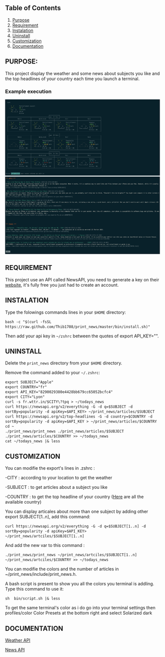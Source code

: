 ## Table of Contents

1. [Purpose](#purpose)
1. [Requirement](#requirement)
2. [Instalation](#instalation)
3. [Uninstall](#uninstall)
3. [Customization](#customization)
4. [Documentation](#documentation)

## PURPOSE:

This project display the weather and some news about subjects you like and the top headlines of your country each time you launch a terminal.

### Example execution

![Example weather](assets/weather.png)
![Example news](assets/news.png)

## REQUIREMENT
This project use an API called NewsAPI, you need to generate a key on their [website](https://newsapi.org), it's fully free you just had to create an account.

## INSTALATION

Type the folowings commands lines in your ```$HOME``` directory:

```
bash -c "$(curl -fsSL https://raw.github.com/Thib1708/print_news/master/bin/install.sh)"
```
Then add your api key in ```~/zshrc``` between the quotes of export API_KEY="".

## UNINSTALL

Delete the ```print_news``` directory from your ```$HOME``` directory.

Remove the command added to your ```~/.zshrc```:
```
export SUBJECT="Apple"
export COUNTRY="fr"
export API_KEY="8290029380e4428bb679cc65052bcfc4"
export CITY="Lyon"
curl -s fr.wttr.in/$CITY\?tpq > ~/todays_news
curl https://newsapi.org/v2/everything -G -d q=$SUBJECT -d sortBy=popularity -d apiKey=$API_KEY> ~/print_news/articles/$SUBJECT
curl https://newsapi.org/v2/top-headlines -G -d country=$COUNTRY -d sortBy=popularity -d apiKey=$API_KEY > ~/print_news/articles/$COUNTRY
cd ~
./print_news/print_news ./print_news/articles/$SUBJECT ./print_news/articles/$COUNTRY >> ~/todays_news
cat ~/todays_news |& less
```

## CUSTOMIZATION

You can modifie the export's lines in .zshrc :

-CITY : according to your location to get the weather

-SUBJECT : to get articles about a subject you like

-COUNTRY : to get the top headline of your country
([Here](assets/country.txt) are all the available country)

You can display articales about more than one subject by adding other export SUBJECT[1..n], add this command:
```
curl https://newsapi.org/v2/everything -G -d q=$SUBJECT[1..n] -d sortBy=popularity -d apiKey=$API_KEY> ~/print_news/artciles/$SUBJECT[1..n]
```
And add the new var to this command :
```
./print_news/print_news ~/print_news/artciles/$SUBJECT[1..n] ~/print_news/artciles/$COUNTRY >> ~/todays_news
```

You can modifie the colors and the number of articles in ~/print_news/include/print_news.h.

A bash script is present to show you all the colors you terminal is addling. Type this command to use it:
```
sh  bin/script.sh |& less
```
To get the same terminal's color as i do go into your terminal settings then profiles/color Color Presets at the bottom right and select Solarized dark

## DOCUMENTATION

[Weather API](https://github.com/chubin/wttr.in)

[News API](https://newsapi.org/docs)
